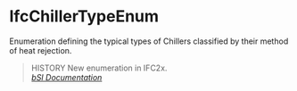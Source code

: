IfcChillerTypeEnum
==================
Enumeration defining the typical types of Chillers classified by their method
of heat rejection.  
  
> HISTORY  New enumeration in IFC2x.  
[ _bSI
Documentation_](https://standards.buildingsmart.org/IFC/DEV/IFC4_2/FINAL/HTML/schema/ifchvacdomain/lexical/ifcchillertypeenum.htm)


